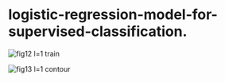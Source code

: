 # logistic-regression-model-for-supervised-classification.

![fig12  l=1 train](https://github.com/user-attachments/assets/0e825399-4d30-4be3-9a4e-5dcb8ca1b223)

![fig13  l=1 contour](https://github.com/user-attachments/assets/378e835a-fc9d-45a4-93aa-5ac94656b4d9)

